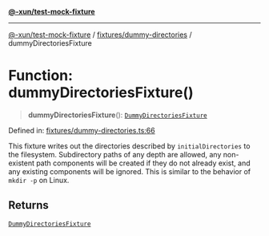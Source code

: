 [**@-xun/test-mock-fixture**](../../../README.md)

***

[@-xun/test-mock-fixture](../../../README.md) / [fixtures/dummy-directories](../README.md) / dummyDirectoriesFixture

# Function: dummyDirectoriesFixture()

> **dummyDirectoriesFixture**(): [`DummyDirectoriesFixture`](../type-aliases/DummyDirectoriesFixture.md)

Defined in: [fixtures/dummy-directories.ts:66](https://github.com/Xunnamius/test-utils/blob/99c8b308dc0d050ece89ef0ebf19be4e45b535dc/packages/test-mock-fixture/src/fixtures/dummy-directories.ts#L66)

This fixture writes out the directories described by `initialDirectories` to
the filesystem. Subdirectory paths of any depth are allowed, any non-existent
path components will be created if they do not already exist, and any
existing components will be ignored. This is similar to the behavior of
`mkdir -p` on Linux.

## Returns

[`DummyDirectoriesFixture`](../type-aliases/DummyDirectoriesFixture.md)
